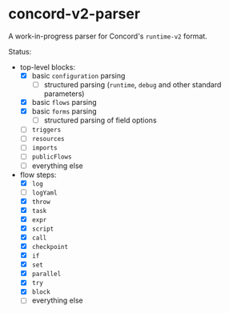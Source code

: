 # concord-v2-parser

A work-in-progress parser for Concord's `runtime-v2` format.

Status:
- top-level blocks:
  - [x] basic `configuration` parsing
    - [ ] structured parsing (`runtime`, `debug` and other standard parameters)
  - [x] basic `flows` parsing
  - [x] basic `forms` parsing
    - [ ] structured parsing of field options
  - [ ] `triggers`
  - [ ] `resources`
  - [ ] `imports`
  - [ ] `publicFlows`
  - [ ] everything else
- flow steps:
  - [x] `log`
  - [ ] `logYaml`
  - [x] `throw`
  - [x] `task`
  - [x] `expr`
  - [x] `script`
  - [x] `call`
  - [x] `checkpoint`
  - [x] `if`
  - [x] `set`
  - [x] `parallel`
  - [x] `try`
  - [x] `block`
  - [ ] everything else
